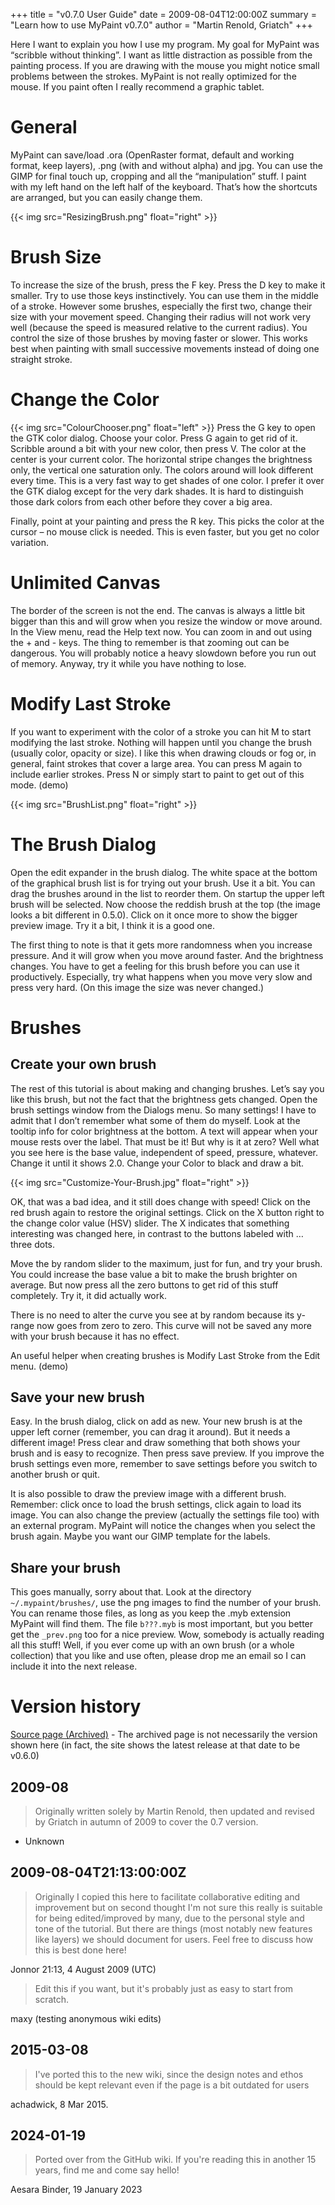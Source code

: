 +++
title = "v0.7.0 User Guide"
date = 2009-08-04T12:00:00Z
summary = "Learn how to use MyPaint v0.7.0"
author = "Martin Renold, Griatch"
+++

Here I want to explain you how I use my program. My goal for MyPaint was “scribble
without thinking”. I want as little distraction as possible from the painting process.
If you are drawing with the mouse you might notice small problems between the strokes.
MyPaint is not really optimized for the mouse. If you paint often I really recommend
a graphic tablet.

# General
MyPaint can save/load .ora (OpenRaster format, default and working format, keep
layers), .png (with and without alpha) and jpg. You can use the GIMP for final touch
up, cropping and all the “manipulation” stuff. I paint with my left hand on the
left half of the keyboard. That’s how the shortcuts are arranged, but you can easily
change them.

{{< img src="ResizingBrush.png" float="right" >}}
# Brush Size

To increase the size of the brush, press the F key. Press the D key to make it smaller.
Try to use those keys instinctively. You can use them in the middle of a stroke.
However some brushes, especially the first two, change their size with your movement
speed. Changing their radius will not work very well (because the speed is measured
relative to the current radius). You control the size of those brushes by moving
faster or slower. This works best when painting with small successive movements
instead of doing one straight stroke.

# Change the Color
{{< img src="ColourChooser.png" float="left" >}}
Press the G key to open the GTK color dialog. Choose your color. Press G again to
get rid of it. Scribble around a bit with your new color, then press V. The color
at the center is your current color. The horizontal stripe changes the brightness
only, the vertical one saturation only. The colors around will look different every
time. This is a very fast way to get shades of one color. I prefer it over the GTK
dialog except for the very dark shades. It is hard to distinguish those dark colors
from each other before they cover a big area.

Finally, point at your painting and press the R key. This picks the color at the
cursor – no mouse click is needed. This is even faster, but you get no color variation.

# Unlimited Canvas
The border of the screen is not the end. The canvas is always a little bit bigger
than this and will grow when you resize the window or move around. In the View menu,
read the Help text now. You can zoom in and out using the + and - keys. The thing
to remember is that zooming out can be dangerous. You will probably notice a heavy
slowdown before you run out of memory. Anyway, try it while you have nothing to lose.

# Modify Last Stroke
If you want to experiment with the color of a stroke you can hit M to start modifying
the last stroke. Nothing will happen until you change the brush (usually color,
opacity or size). I like this when drawing clouds or fog or, in general, faint strokes
that cover a large area. You can press M again to include earlier strokes. Press
N or simply start to paint to get out of this mode. (demo)

{{< img src="BrushList.png" float="right" >}}
# The Brush Dialog

Open the edit expander in the brush dialog. The white space at the bottom of the
graphical brush list is for trying out your brush. Use it a bit. You can drag the
brushes around in the list to reorder them. On startup the upper left brush will
be selected. Now choose the reddish brush at the top (the image looks a bit different
in 0.5.0). Click on it once more to show the bigger preview image. Try it a bit,
I think it is a good one.

The first thing to note is that it gets more randomness when you increase pressure.
And it will grow when you move around faster. And the brightness changes. You have
to get a feeling for this brush before you can use it productively. Especially,
try what happens when you move very slow and press very hard. (On this image the
size was never changed.)

# Brushes
## Create your own brush
The rest of this tutorial is about making and changing brushes. Let’s say you like
this brush, but not the fact that the brightness gets changed. Open the brush settings
window from the Dialogs menu. So many settings! I have to admit that I don’t remember
what some of them do myself. Look at the tooltip info for color brightness at the
bottom. A text will appear when your mouse rests over the label. That must be it!
But why is it at zero? Well what you see here is the base value, independent of
speed, pressure, whatever. Change it until it shows 2.0. Change your Color to black
and draw a bit.

{{< img src="Customize-Your-Brush.jpg" float="right" >}}

OK, that was a bad idea, and it still does change with speed! Click on the red brush
again to restore the original settings. Click on the X button right to the change
color value (HSV) slider. The X indicates that something interesting was changed
here, in contrast to the buttons labeled with … three dots.

Move the by random slider to the maximum, just for fun, and try your brush. You
could increase the base value a bit to make the brush brighter on average. But now
press all the zero buttons to get rid of this stuff completely. Try it, it did actually work.

There is no need to alter the curve you see at by random because its y-range now
goes from zero to zero. This curve will not be saved any more with your brush because
it has no effect.

An useful helper when creating brushes is Modify Last Stroke from the Edit menu. (demo)

## Save your new brush
Easy. In the brush dialog, click on add as new. Your new brush is at the upper left
corner (remember, you can drag it around). But it needs a different image! Press
clear and draw something that both shows your brush and is easy to recognize. Then
press save preview. If you improve the brush settings even more, remember to save
settings before you switch to another brush or quit.

It is also possible to draw the preview image with a different brush. Remember:
click once to load the brush settings, click again to load its image. You can also
change the preview (actually the settings file too) with an external program. MyPaint
will notice the changes when you select the brush again. Maybe you want our GIMP
template for the labels.

## Share your brush
This goes manually, sorry about that. Look at the directory `~/.mypaint/brushes/`,
use the png images to find the number of your brush. You can rename those files,
as long as you keep the .myb extension MyPaint will find them. The file `b???.myb`
is most important, but you better get the `_prev.png` too for a nice preview. Wow,
somebody is actually reading all this stuff! Well, if you ever come up with an own
brush (or a whole collection) that you like and use often, please drop me an email
so I can include it into the next release.

# Version history
[Source page (Archived)](https://web.archive.org/web/20090426235208/http://mypaint.intilinux.com:80/?page_id=3)
    - The archived page is not necessarily the version shown here (in fact, the
site shows the latest release at that date to be v0.6.0)

## 2009-08 
> Originally written solely by Martin Renold, then updated and revised by Griatch
in autumn of 2009 to cover the 0.7 version.
- Unknown

## 2009-08-04T21:13:00:00Z
> Originally I copied this here to facilitate collaborative editing and improvement
but on second thought I'm not sure this really is suitable for being edited/improved
by many, due to the personal style and tone of the tutorial. But there are things
(most notably new features like layers) we should document for users. Feel free
to discuss how this is best done here!

Jonnor 21:13, 4 August 2009 (UTC)

> Edit this if you want, but it's probably just as easy to start from scratch.

maxy (testing anonymous wiki edits)

## 2015-03-08
> I've ported this to the new wiki, since the design notes and ethos should be kept
relevant even if the page is a bit outdated for users

achadwick, 8 Mar 2015.

## 2024-01-19
> Ported over from the GitHub wiki. If you're reading this in another 15 years, find me and come say hello!

Aesara Binder, 19 January 2023
